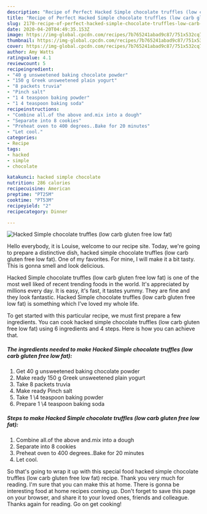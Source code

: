 ```yaml
---
description: "Recipe of Perfect Hacked Simple chocolate truffles (low carb gluten free low fat)"
title: "Recipe of Perfect Hacked Simple chocolate truffles (low carb gluten free low fat)"
slug: 2170-recipe-of-perfect-hacked-simple-chocolate-truffles-low-carb-gluten-free-low-fat
date: 2020-04-20T04:49:35.153Z
image: https://img-global.cpcdn.com/recipes/7b765241abad9c87/751x532cq70/hacked-simple-chocolate-truffles-low-carb-gluten-free-low-fat-recipe-main-photo.jpg
thumbnail: https://img-global.cpcdn.com/recipes/7b765241abad9c87/751x532cq70/hacked-simple-chocolate-truffles-low-carb-gluten-free-low-fat-recipe-main-photo.jpg
cover: https://img-global.cpcdn.com/recipes/7b765241abad9c87/751x532cq70/hacked-simple-chocolate-truffles-low-carb-gluten-free-low-fat-recipe-main-photo.jpg
author: Amy Watts
ratingvalue: 4.1
reviewcount: 5
recipeingredient:
- "40 g unsweetened baking chocolate powder"
- "150 g Greek unsweetened plain yogurt"
- "8 packets truvia"
- "Pinch salt"
- "1 4 teaspoon baking powder"
- "1 4 teaspoon baking soda"
recipeinstructions:
- "Combine all.of the above and.mix into a dough"
- "Separate into 8 cookies"
- "Preheat oven to 400 degrees..Bake for 20 minutes"
- "Let cool."
categories:
- Recipe
tags:
- hacked
- simple
- chocolate

katakunci: hacked simple chocolate 
nutrition: 286 calories
recipecuisine: American
preptime: "PT25M"
cooktime: "PT53M"
recipeyield: "2"
recipecategory: Dinner

---
```



![Hacked Simple chocolate truffles (low carb gluten free low fat)](https://img-global.cpcdn.com/recipes/7b765241abad9c87/751x532cq70/hacked-simple-chocolate-truffles-low-carb-gluten-free-low-fat-recipe-main-photo.jpg)

Hello everybody, it is Louise, welcome to our recipe site. Today, we're going to prepare a distinctive dish, hacked simple chocolate truffles (low carb gluten free low fat). One of my favorites. For mine, I will make it a bit tasty. This is gonna smell and look delicious.

Hacked Simple chocolate truffles (low carb gluten free low fat) is one of the most well liked of recent trending foods in the world. It's appreciated by millions every day. It is easy, it's fast, it tastes yummy. They are fine and they look fantastic. Hacked Simple chocolate truffles (low carb gluten free low fat) is something which I've loved my whole life.




To get started with this particular recipe, we must first prepare a few ingredients. You can cook hacked simple chocolate truffles (low carb gluten free low fat) using 6 ingredients and 4 steps. Here is how you can achieve that.

<!--inarticleads1-->

##### The ingredients needed to make Hacked Simple chocolate truffles (low carb gluten free low fat):

1. Get 40 g unsweetened baking chocolate powder
1. Make ready 150 g Greek unsweetened plain yogurt
1. Take 8 packets truvia
1. Make ready Pinch salt
1. Take 1 \4 teaspoon baking powder
1. Prepare 1 \4 teaspoon baking soda




<!--inarticleads2-->

##### Steps to make Hacked Simple chocolate truffles (low carb gluten free low fat):

1. Combine all.of the above and.mix into a dough
1. Separate into 8 cookies
1. Preheat oven to 400 degrees..Bake for 20 minutes
1. Let cool.




So that's going to wrap it up with this special food hacked simple chocolate truffles (low carb gluten free low fat) recipe. Thank you very much for reading. I'm sure that you can make this at home. There is gonna be interesting food at home recipes coming up. Don't forget to save this page on your browser, and share it to your loved ones, friends and colleague. Thanks again for reading. Go on get cooking!
